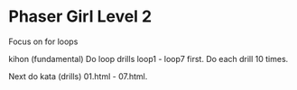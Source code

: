 # Phaser Girl Level 2
Focus on for loops

kihon (fundamental) Do loop drills loop1 - loop7 first. Do each drill 10 times.

Next do kata (drills) 01.html - 07.html.
